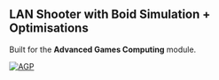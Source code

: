 LAN Shooter with Boid Simulation + Optimisations
-
Built for the **Advanced Games Computing** module.

[![AGP](https://yt-embed.herokuapp.com/embed?v=1i4E7Vms7cQ)](https://www.youtube.com/watch?v=https://www.youtube.com/watch?v=1i4E7Vms7cQ "Advanced Games Computing")